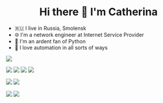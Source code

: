 <h1 align="center"> Hi there 👋 I'm Catherina </h1>

- 🇷🇺 I live in Russia, Smolensk
- 🌐 I'm a network engineer at Internet Service Provider
- 🐍 I'm an ardent fan of Python
- 🦾 I love automation in all sorts of ways

![](https://komarev.com/ghpvc/?username=kittychka&color=4AD390)

![](https://img.shields.io/badge/OS-Debian-informational?style=flat&logo=debian&logoColor=white&color=4AD390)
![](https://img.shields.io/badge/OS-FreeBSD-informational?style=flat&logo=freebsd&logoColor=white&color=4AD390)
![](https://img.shields.io/badge/OS-Ubuntu-informational?style=flat&logo=ubuntu&logoColor=white&color=4AD390)
![](https://img.shields.io/badge/OS-MacOS-informational?style=flat&logo=apple&logoColor=white&color=4AD390)

![](https://img.shields.io/badge/Device-Cisco-informational?style=flat&logo=cisco&logoColor=white&color=4AD390)
![](https://img.shields.io/badge/Device-Juniper-informational?style=flat&logo=junipernetworks&logoColor=white&color=4AD390)

![](https://img.shields.io/badge/Code-Python-informational?style=flat&logo=python&logoColor=white&color=4AD390)
![](https://img.shields.io/badge/Code-Bash-informational?style=flat&logo=gnu-bash&logoColor=white&color=4AD390)



<!-- [![Anurag's GitHub stats](https://github-readme-stats.vercel.app/api?username=kittychka&show_icons=true&theme=vue)](https://github.com/kittychka/github-readme-stats) -->

<!--
**kittychka/kittychka** is a ✨ _special_ ✨ repository because its `README.md` (this file) appears on your GitHub profile.

Here are some ideas to get you started:

- 🔭 I’m currently working on ...
- 🌱 I’m currently learning ...
- 👯 I’m looking to collaborate on ...
- 🤔 I’m looking for help with ...
- 💬 Ask me about ...
- 📫 How to reach me: ...
- 😄 Pronouns: ...
- ⚡ Fun fact: ...
-->
